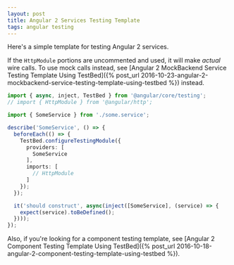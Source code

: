 ```yaml
---
layout: post
title: Angular 2 Services Testing Template
tags: angular testing
---
```


Here's a simple template for testing Angular 2 services.

If the `HttpModule` portions are uncommented and used, it will make *actual* wire calls. To use mock calls instead, see [Angular 2 MockBackend Service Testing Template Using TestBed]({% post_url 2016-10-23-angular-2-mockbackend-service-testing-template-using-testbed %}) instead.

```typescript
import { async, inject, TestBed } from '@angular/core/testing';
// import { HttpModule } from '@angular/http';

import { SomeService } from './some.service';

describe('SomeService', () => {
  beforeEach(() => {
    TestBed.configureTestingModule({
      providers: [
        SomeService
      ],
      imports: [
        // HttpModule
      ]
    });
  });

  it('should construct', async(inject([SomeService], (service) => {
    expect(service).toBeDefined();
  })));
});
```

Also, if you're looking for a component testing template, see [Angular 2 Component Testing Template Using TestBed]({% post_url 2016-10-18-angular-2-component-testing-template-using-testbed %}).
